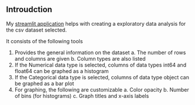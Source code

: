 ## Introudction

My [streamlit application](https://allisonc4321-streamlit-app-app-5nznsc.streamlit.app/) helps with creating a exploratory data analysis for the csv dataset selected.

It consists of the following tools

1. Provides the general information on the dataset
    a. The number of rows and columns are given
    b. Column types are also listed
2. If the Numerical data type is selected, columns of data types int64 and float64 can be graphed as a histogram
3. If the Categorical data type is selected, columns of data type object can be graphed as a bar plot
4. For graphing, the following are customizable
    a. Color opacity
    b. Number of bins (for histograms)
    c. Graph titles and x-axis labels